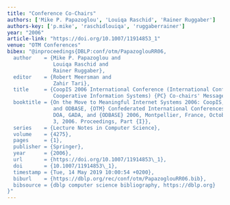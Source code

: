 ```yaml
---
title: "Conference Co-Chairs"
authors: ['Mike P. Papazoglou', 'Louiqa Raschid', 'Rainer Ruggaber']
authors-key: ['p.mike', 'raschidlouiqa', 'ruggaberrainer']
year: "2006"
article-link: "https://doi.org/10.1007/11914853_1"
venue: "OTM Conferences"
bibex: "@inproceedings{DBLP:conf/otm/PapazoglouRR06,
  author    = {Mike P. Papazoglou and
               Louiqa Raschid and
               Rainer Ruggaber},
  editor    = {Robert Meersman and
               Zahir Tari},
  title     = {CoopIS 2006 International Conference (International Conference on
               Cooperative Information Systems) {PC} Co-chairs' Message},
  booktitle = {On the Move to Meaningful Internet Systems 2006: CoopIS, DOA, GADA,
               and ODBASE, {OTM} Confederated International Conferences, CoopIS,
               DOA, GADA, and {ODBASE} 2006, Montpellier, France, October 29 - November
               3, 2006. Proceedings, Part {I}},
  series    = {Lecture Notes in Computer Science},
  volume    = {4275},
  pages     = {1},
  publisher = {Springer},
  year      = {2006},
  url       = {https://doi.org/10.1007/11914853\_1},
  doi       = {10.1007/11914853\_1},
  timestamp = {Tue, 14 May 2019 10:00:54 +0200},
  biburl    = {https://dblp.org/rec/conf/otm/PapazoglouRR06.bib},
  bibsource = {dblp computer science bibliography, https://dblp.org}
}"
---
```

